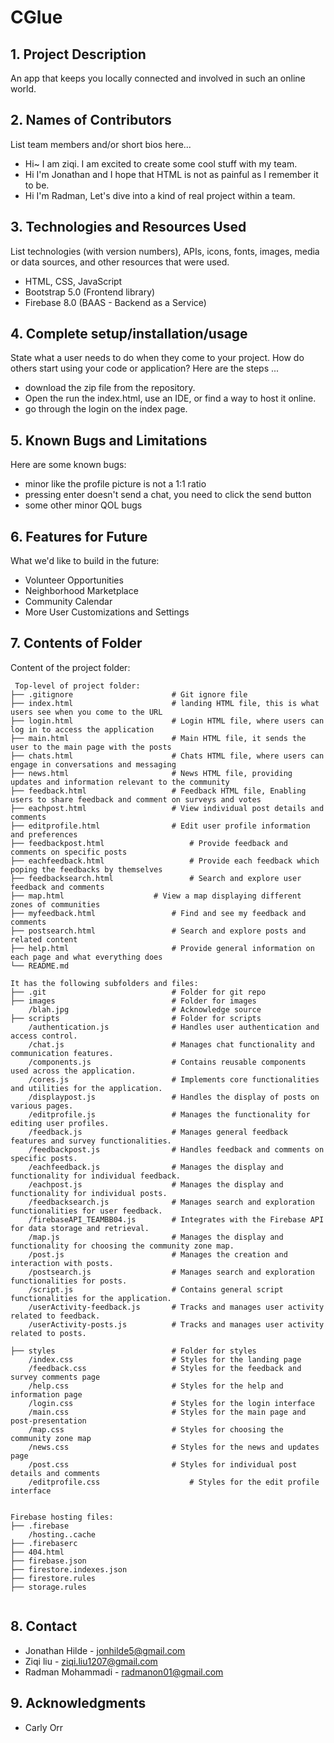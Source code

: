 # CGlue

## 1. Project Description
An app that keeps you locally connected and involved in such an online world. 

## 2. Names of Contributors
List team members and/or short bios here... 
* Hi~ I am ziqi. I am excited to create some cool stuff with my team.
* Hi I'm Jonathan and I hope that HTML is not as painful as I remember it to be.
* Hi I'm Radman, Let's dive into a kind of real project within a team.
	
## 3. Technologies and Resources Used
List technologies (with version numbers), APIs, icons, fonts, images, media or data sources, and other resources that were used.
* HTML, CSS, JavaScript
* Bootstrap 5.0 (Frontend library)
* Firebase 8.0 (BAAS - Backend as a Service)

## 4. Complete setup/installation/usage
State what a user needs to do when they come to your project.  How do others start using your code or application?
Here are the steps ...
* download the zip file from the repository.
* Open the run the index.html, use an IDE, or find a way to host it online.
* go through the login on the index page.

## 5. Known Bugs and Limitations
Here are some known bugs:
* minor like the profile picture is not a 1:1 ratio
* pressing enter doesn't send a chat, you need to click the send button
* some other minor QOL bugs

## 6. Features for Future
What we'd like to build in the future:
* Volunteer Opportunities
* Neighborhood Marketplace
* Community Calendar
* More User Customizations and Settings
	
## 7. Contents of Folder
Content of the project folder:

```
 Top-level of project folder: 
├── .gitignore               		# Git ignore file
├── index.html               		# landing HTML file, this is what users see when you come to the URL
├── login.html               		# Login HTML file, where users can log in to access the application
├── main.html                		# Main HTML file, it sends the user to the main page with the posts
├── chats.html               		# Chats HTML file, where users can engage in conversations and messaging
├── news.html               		# News HTML file, providing updates and information relevant to the community
├── feedback.html               	# Feedback HTML file, Enabling users to share feedback and comment on surveys and votes
├── eachpost.html               	# View individual post details and comments
├── editprofile.html               	# Edit user profile information and preferences
├── feedbackpost.html               	# Provide feedback and comments on specific posts
├── eachfeedback.html               	# Provide each feedback which poping the feedbacks by themselves
├── feedbacksearch.html               	# Search and explore user feedback and comments
├── map.html               		# View a map displaying different zones of communities
├── myfeedback.html               	# Find and see my feedback and comments
├── postsearch.html               	# Search and explore posts and related content
├── help.html               		# Provide general information on each page and what everything does
└── README.md

It has the following subfolders and files:
├── .git                    		# Folder for git repo
├── images                   		# Folder for images
    /blah.jpg                		# Acknowledge source
├── scripts                  		# Folder for scripts
    /authentication.js          	# Handles user authentication and access control.
    /chat.js                       	# Manages chat functionality and communication features.
    /components.js                 	# Contains reusable components used across the application.
    /cores.js                      	# Implements core functionalities and utilities for the application.
    /displaypost.js                	# Handles the display of posts on various pages.
    /editprofile.js                	# Manages the functionality for editing user profiles.
    /feedback.js                   	# Manages general feedback features and survey functionalities.
    /feedbackpost.js               	# Handles feedback and comments on specific posts.
    /eachfeedback.js               	# Manages the display and functionality for individual feedback.
    /eachpost.js                   	# Manages the display and functionality for individual posts.
    /feedbacksearch.js             	# Manages search and exploration functionalities for user feedback.
    /firebaseAPI_TEAMBB04.js       	# Integrates with the Firebase API for data storage and retrieval.
    /map.js                        	# Manages the display and functionality for choosing the community zone map.
    /post.js                       	# Manages the creation and interaction with posts.
    /postsearch.js                 	# Manages search and exploration functionalities for posts.
    /script.js                     	# Contains general script functionalities for the application.
    /userActivity-feedback.js      	# Tracks and manages user activity related to feedback.
    /userActivity-posts.js         	# Tracks and manages user activity related to posts.

├── styles                   		# Folder for styles
    /index.css                		# Styles for the landing page
    /feedback.css                	# Styles for the feedback and survey comments page
    /help.css                		# Styles for the help and information page
    /login.css                		# Styles for the login interface
    /main.css                		# Styles for the main page and post-presentation
    /map.css                		# Styles for choosing the community zone map
    /news.css                		# Styles for the news and updates page
    /post.css                		# Styles for individual post details and comments
    /editprofile.css                	# Styles for the edit profile interface


Firebase hosting files: 
├── .firebase
	/hosting..cache
├── .firebaserc
├── 404.html
├── firebase.json
├── firestore.indexes.json
├── firestore.rules
├── storage.rules


```
## 8. Contact 
* Jonathan Hilde - jonhilde5@gmail.com
* Ziqi liu - ziqi.liu1207@gmail.com
* Radman Mohammadi - radmanon01@gmail.com

## 9. Acknowledgments
* Carly Orr
